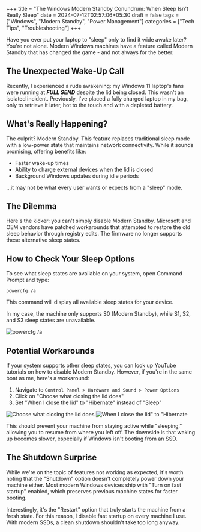 +++
title = "The Windows Modern Standby Conundrum: When Sleep Isn't Really Sleep"
date = 2024-07-12T02:57:06+05:30
draft = false
tags = ["Windows", "Modern Standby", "Power Management"]
categories = ["Tech Tips", "Troubleshooting"]
+++

Have you ever put your laptop to "sleep" only to find it wide awake later? You're not alone. Modern Windows machines have a feature called Modern Standby that has changed the game - and not always for the better.

## The Unexpected Wake-Up Call

Recently, I experienced a rude awakening: my Windows 11 laptop's fans were running at ***FULL SEND*** despite the lid being closed. This wasn't an isolated incident. Previously, I've placed a fully charged laptop in my bag, only to retrieve it later, hot to the touch and with a depleted battery.

## What's Really Happening?

The culprit? Modern Standby. This feature replaces traditional sleep mode with a low-power state that maintains network connectivity. While it sounds promising, offering benefits like:

- Faster wake-up times
- Ability to charge external devices when the lid is closed
- Background Windows updates during idle periods

...it may not be what every user wants or expects from a "sleep" mode.

## The Dilemma

Here's the kicker: you can't simply disable Modern Standby. Microsoft and OEM vendors have patched workarounds that attempted to restore the old sleep behavior through registry edits. The firmware no longer supports these alternative sleep states.

## How to Check Your Sleep Options

To see what sleep states are available on your system, open Command Prompt and type:

```
powercfg /a
```

This command will display all available sleep states for your device.

In my case, the machine only supports S0 (Modern Standby), while S1, S2, and S3 sleep states are unavailable.

![powercfg /a](/posts/2/1.png)


## Potential Workarounds

If your system supports other sleep states, you can look up YouTube tutorials on how to disable Modern Standby. However, if you're in the same boat as me, here's a workaround:

1. Navigate to `Control Panel > Hardware and Sound > Power Options`
2. Click on "Choose what closing the lid does"
3. Set "When I close the lid" to "Hibernate" instead of "Sleep"

![Choose what closing the lid does](/posts/2/2.png)
![When I close the lid" to "Hibernate](/posts/2/3.png)

This should prevent your machine from staying active while "sleeping," allowing you to resume from where you left off. The downside is that waking up becomes slower, especially if Windows isn't booting from an SSD.



## The Shutdown Surprise

While we're on the topic of features not working as expected, it's worth noting that the "Shutdown" option doesn't completely power down your machine either. Most modern Windows devices ship with "Turn on fast startup" enabled, which preserves previous machine states for faster booting.

Interestingly, it's the "Restart" option that truly starts the machine from a fresh state. For this reason, I disable fast startup on every machine I use. With modern SSDs, a clean shutdown shouldn't take too long anyway.